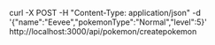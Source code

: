 curl -X POST -H "Content-Type: application/json" -d '{"name":"Eevee","pokemonType":"Normal","level":5}' http://localhost:3000/api/pokemon/createpokemon
